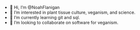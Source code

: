 - 👋 Hi, I’m @NoahFlanigan
- 👀 I’m interested in plant tissue culture, veganism, and science.
- 🌱 I’m currently learning git and sql.
- 💞️ I’m looking to collaborate on software for veganism.
